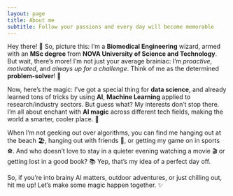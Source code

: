 ```yaml
---
layout: page
title: About me
subtitle: Follow your passions and every day will become memorable
---
```



Hey there! 🎉 So, picture this: I’m a **Biomedical Engineering** wizard, armed with an **MSc degree** from **NOVA University of Science and Technology**. But wait, there’s more! I’m not just your average brainiac: I’m *proactive*, *motivated*, and *always up for a challenge*. Think of me as the determined **problem-solver**! 💪

Now, here’s the magic: I’ve got a special thing for **data science**, and already learned tons of tricks by using **AI**, **Machine Learning** applied to research/industry sectors. But guess what? My interests don’t stop there. I’m all about enchant with **AI magic** across different tech fields, making the world a smarter, cooler place. 🌟

When I’m not geeking out over algorithms, you can find me hanging out at the beach 🏖️, hanging out with friends 🥳, or getting my game on in sports ⚽. And who doesn’t love to stay in a quieter evening watching a movie 🎬 or getting lost in a good book? 📚 Yep, that’s my idea of a perfect day off.

So, if you’re into brainy AI matters, outdoor adventures, or just chilling out, hit me up! Let’s make some magic happen together. ✨
